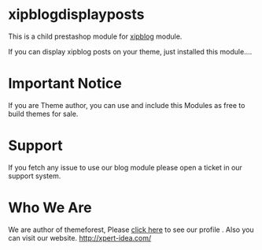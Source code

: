# xipblogdisplayposts

This is a child prestashop module for <a href="https://github.com/xpert-idea/xipblog">xipblog</a> module. 

If you can display xipblog posts on your theme, just installed this module....

# Important Notice
If you are Theme author, you can use and include this Modules as free to build themes for sale.

# Support
If you fetch any issue to use our blog module please open a ticket in our support system. 

# Who We Are

We are author of themeforest, Please <a href="https://themeforest.net/user/xpert-idea/portfolio?ref=xpert-idea">click here</a> to see our profile . Also you can visit our website. http://xpert-idea.com/

